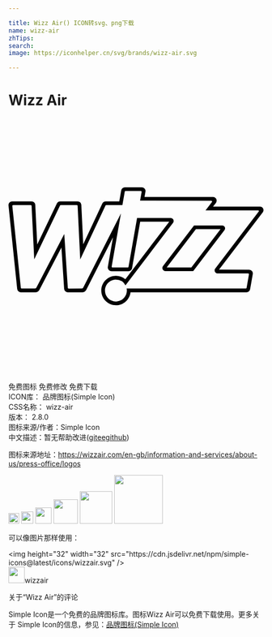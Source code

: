 ```yaml
---

title: Wizz Air() ICON转svg、png下载
name: wizz-air
zhTips: 
search: 
image: https://iconhelper.cn/svg/brands/wizz-air.svg

---
```


# Wizz Air  <small style="font-size: 60%;font-weight: 100"></small>

<div id="svg" class="svg-wrap">
<svg role="img" viewBox="0 0 24 24" xmlns="http://www.w3.org/2000/svg"><title>Wizz Air icon</title><path d="M17.6366 10.393h2.3183l-2.7457 3.5919h-2.3195zm-.1745-.351l-2.9186 3.8194c-.0699.0911-.0812.2063-.0302.308a.2977.2977 0 0 0 .2643.1658h2.6055l2.9424-3.8484a.2817.2817 0 0 0 .0277-.2926c-.0472-.0942-.1429-.1521-.2508-.1521zM9.127 8.1753a.0859.0859 0 0 1 .074-.0421h1.5203l.2184-1.2553a.0823.0823 0 0 1 .0823-.0664l1.423-.001c.0262 0 .0472.0078.0623.0248a.0904.0904 0 0 1 .0197.0682l-.1416.8122 6.69.0049c.0361 0 .062.0218.0747.0429.0078.0156.0183.0472-.0035.0768l-.6041.7888 4.9581-.0013a.0661.0661 0 0 1 .0577.0342.0535.0535 0 0 1-.0005.0583l-4.1208 5.3952c-.047.0588-.0448.2082-.0121.2718.034.0642.1515.156.2251.156l2.8984.0031a.0795.0795 0 0 1 .0623.0278.0813.0813 0 0 1 .0189.0658l-.2203 1.2607a.0823.0823 0 0 1-.0823.066H11.2994l-.1812-.001a.915.915 0 0 1 .0188.1934c0 .567-.4595 1.0269-1.0274 1.0269-.5677 0-1.0274-.4598-1.0274-1.027 0-.5673.4597-1.0266 1.0274-1.0266a1.03 1.03 0 0 1 .9012.5318l4.4943-5.8922c.0723-.1521.0362-.2066-.0027-.2964-.0288-.0677-.1372-.1373-.2556-.136h-3.146L11.297 13.93c-.0078.0361-.0423.0612-.0809.0612H9.7922a.0828.0828 0 0 1-.0628-.0283.0787.0787 0 0 1-.0184-.0658l.8732-4.9824-3.5515 6.9628a.1814.1814 0 0 1-.1578.092l-1.2097.006c-.0432 0-.0788-.0308-.0825-.0678l-.3336-5.0579-2.6239 5.0288a.182.182 0 0 1-.157.0914l-1.227-.0008c-.042 0-.0779-.031-.0814-.071L.36 8.2208a.0874.0874 0 0 1 .0208-.0639c.0148-.0148.0364-.0232.062-.0232H2.092c.045 0 .0828.0367.0828.0847l.2473 5.0088 2.4254-5.0503a.0824.0824 0 0 1 .0733-.0432l1.5034-.0064c.0415 0 .0788.0315.0812.0682l.2443 5.0474zm1.8249-1.7154a.3501.3501 0 0 0-.3447.2896l-.1812 1.0323H9.1472c-.1306 0-.2473.0704-.3137.1923l-1.8003 3.84-.1785-3.7122a.351.351 0 0 0-.3492-.3198h-1.637a.3528.3528 0 0 0-.3135.193l-1.851 3.8544-.1826-3.6977a.3504.3504 0 0 0-.35-.3497H.3506a.3533.3533 0 0 0-.2586.1092c-.0648.0712-.0977.1702-.0912.2732l.8163 7.8411a.35.35 0 0 0 .3487.3115l1.3534.0005a.4463.4463 0 0 0 .3956-.2378l2.067-3.9601.2549 3.8862a.3508.3508 0 0 0 .3479.3115l1.3434.0005a.448.448 0 0 0 .3962-.2397l2.512-4.925-.4865 2.7779a.3553.3553 0 0 0 .076.2872.3507.3507 0 0 0 .268.1245h1.5922c.1653 0 .306-.1151.343-.2812l.7659-4.3713H15.13l-4.1332 5.4092a1.3776 1.3776 0 0 0-.8842-.3198c-.7602 0-1.3807.6194-1.3807 1.3802 0 .7612.6205 1.3804 1.3807 1.3804.6984 0 1.2928-.5337 1.3731-1.2227l10.9119-.0005a.3472.3472 0 0 0 .3444-.2902l.2497-1.4206a.3526.3526 0 0 0-.0777-.2853.348.348 0 0 0-.2678-.1235l-2.8299-.0027 4.126-5.3993c.07-.1046.0765-.2308.0183-.3395a.3309.3309 0 0 0-.2942-.1788h-4.4148l.28-.3657c.0733-.1097.0806-.2432.0188-.3597-.0617-.1144-.1798-.1872-.3085-.1872h-6.44l.0883-.495a.3605.3605 0 0 0-.0815-.2884c-.0658-.0784-.1596-.1213-.265-.1213h-1.592Z"/></svg>
</div>
<detail full-name='wizz-air'></detail>

<div class="detail-page">
<p>
<span><span class="badge-success badge">免费图标</span> <span class="badge-success badge">免费修改</span>  <span class="badge-success badge">免费下载</span> </span>
<br/>
<span>
ICON库：
<span class="badge-secondary badge">品牌图标(Simple Icon)</span> 
</span>
<br/>
<span>
CSS名称：
<span class="badge-secondary badge">wizz-air</span> 
</span>

<br/>
<span>
版本：
<span class="badge-secondary badge">2.8.0</span> 
</span>
<br/>
<span>图标来源/作者：<span class="badge-light badge">Simple Icon</span></span> 
<br/>
<span class="zh-detail">中文描述：暂无<span class="help-link"><span>帮助改进</span>(<a href="https://gitee.com/liuwave/icon-helper/edit/master/json/brands/wizz-air.json" target="_blank" rel="noopener noreferrer">gitee</a><a href="https://github.com/liuwave/icon-helper/edit/master/json/brands/wizz-air.json" target="_blank" rel="noopener noreferrer">github</a></span>)</span><br/>
</p>
</div><div class="description description alert alert-light"><p>图标来源地址：<a href="https://wizzair.com/en-gb/information-and-services/about-us/press-office/logos" target="_blank" rel="noopener noreferrer">https://wizzair.com/en-gb/information-and-services/about-us/press-office/logos</a></p></div>
<div class="alert alert-dark">
<img height="21" width="21" src="https://cdn.jsdelivr.net/npm/simple-icons@latest/icons/wizzair.svg" />
<img height="24" width="24" src="https://cdn.jsdelivr.net/npm/simple-icons@latest/icons/wizzair.svg" />
<img height="32" width="32" src="https://cdn.jsdelivr.net/npm/simple-icons@latest/icons/wizzair.svg" />
<img height="48" width="48" src="https://cdn.jsdelivr.net/npm/simple-icons@latest/icons/wizzair.svg" />
<img height="64" width="64" src="https://cdn.jsdelivr.net/npm/simple-icons@latest/icons/wizzair.svg" />
<img height="96" width="96" src="https://cdn.jsdelivr.net/npm/simple-icons@latest/icons/wizzair.svg" />

</div>
<div>
  <p>可以像图片那样使用：    
  </p>
  <div class="alert alert-primary" style="font-size: 14px">
    &lt;img height="32" width="32" src="https://cdn.jsdelivr.net/npm/simple-icons@latest/icons/wizzair.svg" /&gt;
    <copy-btn content='<img height="32" width="32" src="https://cdn.jsdelivr.net/npm/simple-icons@latest/icons/wizzair.svg" />'></copy-btn>
  </div>
  <div class="alert alert-secondary">
    <img height="32" width="32" src="https://cdn.jsdelivr.net/npm/simple-icons@latest/icons/wizzair.svg" />wizzair
    <copy-btn content="wizzair" btn-title="复制图标名称"></copy-btn>
  </div>
</div>

<Vssue title="关于“Wizz Air”的评论" >关于“Wizz Air”的评论</Vssue>


<div><p>Simple Icon是一个免费的品牌图标库。图标Wizz Air可以免费下载使用。更多关于  Simple Icon的信息，参见：<a target="_blank" href="https://iconhelper.cn/brands.html">品牌图标(Simple Icon)</a>
</p></div>
